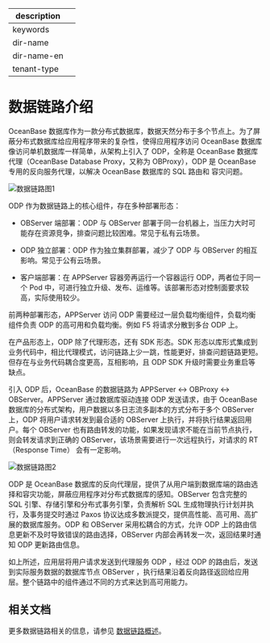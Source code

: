 |description||
|---|---|
|keywords||
|dir-name||
|dir-name-en||
|tenant-type||

# 数据链路介绍

OceanBase 数据库作为一款分布式数据库，数据天然分布于多个节点上。为了屏蔽分布式数据库给应用程序带来的复杂性，使得应用程序访问 OceanBase 数据库像访问单机数据库一样简单，从架构上引入了 ODP，全称是 OceanBase 数据库代理（OceanBase Database Proxy，又称为 OBProxy），ODP 是 OceanBase 专用的反向服务代理，以解决 OceanBase 数据库的 SQL 路由和 容灾问题。

![数据链路图1](https://obbusiness-private.oss-cn-shanghai.aliyuncs.com/doc/img/observer-enterprise/V4.2.1/manage/odp-data-link1.jpg)

ODP 作为数据链路上的核心组件，存在多种部署形态：

* OBServer 端部署：ODP 与 OBServer 部署于同一台机器上，当压力大时可能存在资源竞争，排查问题比较困难。常见于私有云场景。

* ODP 独立部署：ODP 作为独立集群部署，减少了 ODP 与 OBServer 的相互影响。常见于公有云场景。

* 客户端部署：在 APPServer 容器旁再运行一个容器运行 ODP，两者位于同一个 Pod 中，可进行独立升级、发布、运维等。该部署形态对控制面要求较高，实际使用较少。

前两种部署形态，APPServer 访问 ODP 需要经过一层负载均衡组件，负载均衡组件负责 ODP 的高可用和负载均衡。例如 F5 将请求分散到多台 ODP 上。

在产品形态上，ODP 除了代理形态，还有 SDK 形态。SDK 形态以库形式集成到业务代码中，相比代理模式，访问链路上少一跳，性能更好，排查问题链路更短。但存在与业务代码耦合度更高，互相影响，且 ODP SDK 升级时需要业务重启等缺点。

引入 ODP 后，OceanBase 的数据链路为 APPServer <-> OBProxy  <-> OBServer。APPServer 通过数据库驱动连接 ODP 发送请求，由于 OceanBase 数据库的分布式架构，用户数据以多日志流多副本的方式分布于多个 OBServer 上，ODP 将用户请求转发到最合适的 OBServer 上执行，并将执行结果返回用户。每个 OBServer 也有路由转发的功能，如果发现请求不能在当前节点执行，则会转发请求到正确的 OBServer，该场景需要进行一次远程执行，对请求的 RT（Response Time） 会有一定影响。

![数据链路图2](https://obbusiness-private.oss-cn-shanghai.aliyuncs.com/doc/img/observer-enterprise/V4.2.1/manage/odp-data-link2.jpg)

ODP 是 OceanBase 数据库的反向代理层，提供了从用户端到数据库端的路由选择和容灾功能，屏蔽应用程序对分布式数据库的感知。OBServer 包含完整的 SQL 引擎、存储引擎和分布式事务引擎，负责解析 SQL 生成物理执行计划并执行，及事务提交时通过 Paxos 协议达成多数派提交，提供高性能、高可用、高扩展的数据库服务。ODP 和 OBServer 采用松耦合的方式，允许 ODP 上的路由信息更新不及时导致错误的路由选择，OBServer 内部会再转发一次，返回结果时通知 ODP 更新路由信息。

如上所述，应用层将用户请求发送到代理服务 ODP ，经过 ODP 的路由后，发送到实际服务数据的数据库节点 OBServer ，执行结果沿着反向路径返回给应用层。整个链路中的组件通过不同的方式来达到高可用能力。

## 相关文档

更多数据链路相关的信息，请参见 [数据链路概述](../../../700.reference/100.oceanbase-database-concepts/600.data-link/100.data-link-overview.md)。
